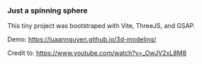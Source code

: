 ### Just a spinning sphere
This tiny project was bootstraped with Vite, ThreeJS, and GSAP. 

Demo: https://luaannguyen.github.io/3d-modeling/ 

Credit to: https://www.youtube.com/watch?v=_OwJV2xL8M8 

